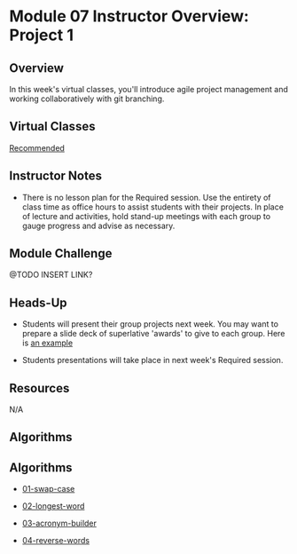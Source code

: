 # Module 07 Instructor Overview: Project 1

## Overview

In this week's virtual classes, you'll introduce agile project management and working collaboratively with git branching.


## Virtual Classes

[Recommended](./07.1-RECOMMENDED.md)


## Instructor Notes

* There is no lesson plan for the Required session. Use the entirety of class time as office hours to assist students with their projects. In place of lecture and activities, hold stand-up meetings with each group to gauge progress and advise as necessary.


## Module Challenge

@TODO INSERT LINK?


## Heads-Up

* Students will present their group projects next week. You may want to prepare a slide deck of superlative 'awards' to give to each group. Here is [an example](https://docs.google.com/presentation/d/1QlPJhHnHvLLtKheKl4opm7tibkjjALZeAzwVvZdJDO0/edit?usp=sharing)

* Students presentations will take place in next week's Required session.


## Resources

N/A

## Algorithms

## Algorithms

  * [01-swap-case](../../../01-Class-Content/07-Project-1/03-Algorithms/01-swap-case)

  * [02-longest-word](../../../01-Class-Content/07-Project-1/03-Algorithms/02-longest-word)

  * [03-acronym-builder](../../../01-Class-Content/07-Project-1/03-Algorithms/03-acronym-builder)

  * [04-reverse-words](../../../01-Class-Content/07-Project-1/03-Algorithms/04-reverse-words)